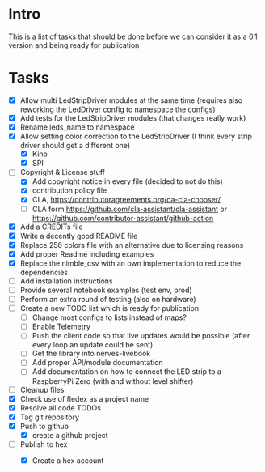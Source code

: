 # Intro
This is a list of tasks that should be done before we can consider it as a 0.1 version
and being ready for publication

# Tasks
- [x] Allow multi LedStripDriver modules at the same time (requires also reworking the LedDriver config to namespace the configs)
- [x] Add tests for the LedStripDriver modules (that changes really work)
- [x] Rename leds_name to namespace
- [x] Allow setting color correction to the LedStripDriver (I think every strip driver should get a different one)
  - [x] Kino
  - [x] SPI
- [ ] Copyright & License stuff
  - [x] Add copyright notice in every file (decided to not do this)
  - [x] contribution policy file
  - [x] CLA, https://contributoragreements.org/ca-cla-chooser/
  - [ ] CLA form https://github.com/cla-assistant/cla-assistant or https://github.com/contributor-assistant/github-action
- [x] Add a CREDITs file
- [x] Write a decently good README file
- [x] Replace 256 colors file with an alternative due to licensing reasons
- [x] Add proper Readme including examples
- [x] Replace the nimble_csv with an own implementation to reduce the dependencies
- [ ] Add installation instructions
- [ ] Provide several notebook examples (test env, prod)
- [ ] Perform an extra round of testing (also on hardware)
- [ ] Create a new TODO list which is ready for publication
  - [ ] Change most configs to lists instead of maps?
  - [ ] Enable Telemetry
  - [ ] Push the client code so that live updates would be possible (after every loop an update could be sent)
  - [ ] Get the library into nerves-livebook
  - [ ] Add proper API/module documentation
  - [ ] Add documentation on how to connect the LED strip to a RaspberryPi Zero (with and without level shifter)
- [ ] Cleanup files
- [x] Check use of fledex as a project name
- [x] Resolve all code TODOs
- [x] Tag git repository
- [x] Push to github
  - [x] create a github project
- [ ] Publish to hex
  - [x] Create a hex account

